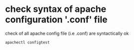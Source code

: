 # check syntax of apache configuration '.conf' file
check of all apache config file (i.e .conf) are syntactically ok
````
apachectl configtest
````
